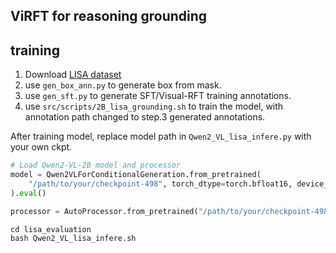 ## ViRFT for reasoning grounding

## training
1. Download [LISA dataset](https://github.com/dvlab-research/LISA)
2. use `gen_box_ann.py` to generate box from mask.
3. use `gen_sft.py` to generate SFT/Visual-RFT training annotations.
4. use `src/scripts/2B_lisa_grounding.sh` to train the model, with annotation path changed to step.3 generated annotations.

After training model, replace model path in `Qwen2_VL_lisa_infere.py` with your own ckpt.

```python
# Load Qwen2-VL-2B model and processor
model = Qwen2VLForConditionalGeneration.from_pretrained(
    "/path/to/your/checkpoint-498", torch_dtype=torch.bfloat16, device_map="auto", attn_implementation="flash_attention_2"
).eval()

processor = AutoProcessor.from_pretrained("/path/to/your/checkpoint-498")
```

```shell
cd lisa_evaluation
bash Qwen2_VL_lisa_infere.sh
```
